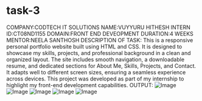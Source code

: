 # task-3
COMPANY:CODTECH IT SOLUTIONS
NAME:VUYYURU HITHESH
INTERN ID:CT08ND1155
DOMAIN:FRONT END DEVEOPMENT
DURATION:4 WEEKS
MENTOR:NEELA SANTHOSH
DESCRIPTION OF TASK:
This is a responsive personal portfolio website built using HTML and CSS. It is designed to showcase my skills, projects, and professional background in a clean and organized layout. The site includes smooth navigation, a downloadable resume, and dedicated sections for About Me, Skills, Projects, and Contact. It adapts well to different screen sizes, ensuring a seamless experience across devices. This project was developed as part of my internship to highlight my front-end development capabilities.
OUTPUT:
![Image](https://github.com/user-attachments/assets/a4fa48ef-37b8-4285-9529-be95e39208de)
![Image](https://github.com/user-attachments/assets/41718639-a6ff-497c-983b-6f3e81523bc7)
![Image](https://github.com/user-attachments/assets/e5d9b2b9-0525-4aeb-89a7-f4c58c7c43ab)
![Image](https://github.com/user-attachments/assets/30cf7de1-0be2-45c4-853a-3a1d6d150f98)
![Image](https://github.com/user-attachments/assets/eadf0418-6ddc-4e22-90d4-fe20f72813fc)
